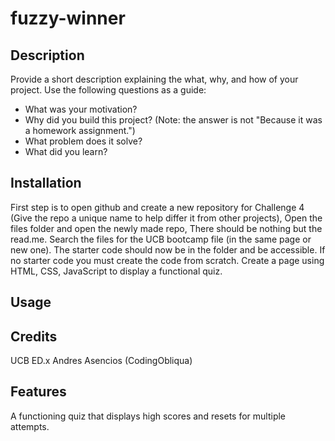 # fuzzy-winner
## Description

Provide a short description explaining the what, why, and how of your project. Use the following questions as a guide:

- What was your motivation?
- Why did you build this project? (Note: the answer is not "Because it was a homework assignment.")
- What problem does it solve?
- What did you learn?

## Installation
First step is to open github and create a new repository for Challenge 4 (Give the repo a unique name to help differ it from other projects), Open the files folder and open the newly made repo, There should be nothing but the read.me. Search the files for the UCB bootcamp file (in the same page or new one). The starter code should now be in the folder and be accessible. If no starter code you must create the code from scratch. Create a page using HTML, CSS, JavaScript to display a functional quiz. 
## Usage

## Credits
UCB ED.x Andres Asencios (CodingObliqua)
## Features

A functioning quiz that displays high scores and resets for multiple attempts.

